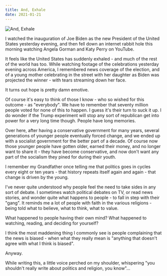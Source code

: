 ```yaml
---
title: And, Exhale
date: 2021-01-21
---
```


![And, Exhale](https://source.unsplash.com/DWyRC2juMgs/1600x900)

I watched the inauguration of Joe Biden as the new President of the United States yesterday evening, and then fell down an internet rabbit hole this morning watching Angela Gorman and Katy Perry on YouTube.

It feels like the United States has suddenly exhaled - and much of the rest of the world has too. While watching footage of the celebrations yesterday evening across America, I remembered news coverage of the election, and of a young mother celebrating in the street with her daughter as Biden was projected the winner - with tears streaming down her face.

It turns out hope is pretty damn emotive.

Of course it's easy to think of those I know - who so wished for this outcome - as "everybody". We have to remember that seventy million people voted for none of this to happen. I guess it's their turn to suck it up. I do wonder if the Trump experiment will stop any sort of republican get into power for a very long time though. People have long memories.

Over here, after having a conservative government for many years, several generations of younger people eventually forced change, and we ended up with a socialist government for the better part of a decade. Of course now those younger people have gotten older, earned their money, and no longer want to share it - they have become conservative, and now don't want any part of the socialism they pined for during their youth.

I remember my Grandfather once telling me that politics goes in cycles every eight or ten years - that history repeats itself again and again - that change is driven by the young.

I've never quite understood why people feel the need to take sides in any sort of debate. I sometimes watch political debates on TV, or read news stories, and wonder quite what happens to people - to fall in step with their "gang". It reminds me a lot of people with faith in the various religions - being told what to believe, what to think, what to value.

What happened to people having their own mind? What happened to watching, reading, and deciding for yourself?

I think the most maddening thing I commonly see is people complaining that the news is biased - when what they really mean is "anything that doesn't agree with what I think is biased".

Anyway.

While writing this, a little voice perched on my shoulder, whispering "you shouldn't really write about politics and religion, you know"...
